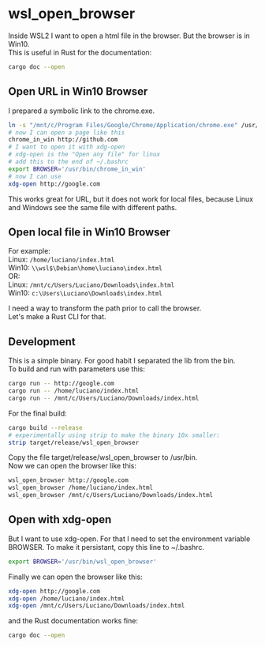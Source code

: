 # wsl_open_browser

Inside WSL2 I want to open a html file in the browser. But the browser is in Win10.  
This is useful in Rust for the documentation:
```bash
cargo doc --open
```

## Open URL in Win10 Browser

I prepared a symbolic link to the chrome.exe.
```bash
ln -s "/mnt/c/Program Files/Google/Chrome/Application/chrome.exe" /usr/bin/chrome_in_win
# now I can open a page like this
chrome_in_win http://github.com
# I want to open it with xdg-open
# xdg-open is the "Open any file" for linux
# add this to the end of ~/.bashrc
export BROWSER='/usr/bin/chrome_in_win'
# now I can use
xdg-open http://google.com
```
This works great for URL, but it does not work for local files, because Linux and Windows see the same file with different paths.
## Open local file in Win10 Browser
For example:  
Linux: `/home/luciano/index.html`  
Win10: `\\wsl$\Debian\home\luciano\index.html`  
OR:  
Linux: `/mnt/c/Users/Luciano/Downloads\index.html`  
Win10: `c:\Users\Luciano\Downloads\index.html`  

I need a way to transform the path prior to call the browser.  
Let's make a Rust CLI for that.

## Development

This is a simple binary. For good habit I separated the lib from the bin.  
To build and run with parameters use this:  
```bash
cargo run -- http://google.com
cargo run -- /home/luciano/index.html
cargo run -- /mnt/c/Users/Luciano/Downloads/index.html
```
For the final build:  
```bash
cargo build --release
# experimentally using strip to make the binary 10x smaller:
strip target/release/wsl_open_browser
```

Copy the file target/release/wsl_open_browser to /usr/bin.  
Now we can open the browser like this:  
```bash
wsl_open_browser http://google.com
wsl_open_browser /home/luciano/index.html
wsl_open_browser /mnt/c/Users/Luciano/Downloads/index.html
```
## Open with xdg-open
But I want to use xdg-open. For that I need to set the environment variable BROWSER. To make it persistant, copy this line to ~/.bashrc.
```bash
export BROWSER='/usr/bin/wsl_open_browser'
```
Finally we can open the browser like this:
```bash
xdg-open http://google.com
xdg-open /home/luciano/index.html
xdg-open /mnt/c/Users/Luciano/Downloads/index.html
```
and the Rust documentation works fine:
```bash
cargo doc --open
```